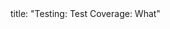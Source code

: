 <frontmatter>
title: "Testing: Test Coverage: What"
</frontmatter>

<include src="unit-inPage-asFlat.md" boilerplate />